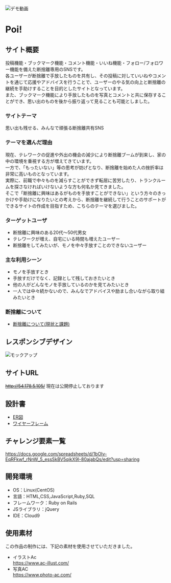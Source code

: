 ![デモ動画](https://user-images.githubusercontent.com/92457238/153759178-20d5efa9-3162-4eab-940a-d587d7f82331.gif)


# Poi!

## サイト概要
投稿機能・ブックマーク機能・コメント機能・いいね機能・フォロー/フォロワー機能を備えた断捨離専用のSNSです。<br>
各ユーザーが断捨離で手放したものを共有し、その投稿に対していいねやコメントを通じて応援やアドバイスを行うことで、ユーザーのやる気の向上と断捨離の継続を手助けすることを目的としたサイトとなっています。<br>
また、ブックマーク機能により手放したものを写真とコメントと共に保存することができ、思い出のものを後から振り返って見ることも可能としました。

### サイトテーマ
思い出も残せる、みんなで頑張る断捨離共有SNS

### テーマを選んだ理由
現在、テレワークの促進や外出の機会の減少により断捨離ブームが到来し、家の中の環境を重視する方が増えてきています。<br>
一方で、「もったいない」等の思考が妨げとなり、断捨離を始めた人の挫折率は非常に高いものとなっています。<br>
実際に、前職で中々ものを減らすことができず転居に苦労したり、トランクルームを探さなければいけないような方も何名か見てきました。<br>
そこで「断捨離に興味はあるがものを手放すことができない」という方々のきっかけや手助けになりたいとの考えから、断捨離を継続して行うことのサポートができるサイトの作成を目指すため、こちらのテーマを選びました。

### ターゲットユーザ
- 断捨離に興味のある20代〜50代男女<br>
- テレワークが増え、自宅にいる時間も増えたユーザー<br>
- 断捨離をしてみたいが、モノを中々手放すことのできないユーザー<br>

### 主な利用シーン
- モノを手放すとき<br>
- 手放すだけでなく、記録として残しておきたいとき<br>
- 他の人がどんなモノを手放しているのかを見てみたいとき<br>
- 一人では中々続かないので、みんなでアドバイスや励まし合いながら取り組みたいとき

### 断捨離について
- [断捨離について(現状と課題)](https://github.com/marika441/Poi/files/8055720/default.pdf)

## レスポンシブデザイン
![モックアップ](https://user-images.githubusercontent.com/92457238/153755710-356c941c-499c-4f7e-b10c-a419a32bf4db.jpg)

## サイトURL
~~http://54.178.5.105/~~
現在は公開停止しております

## 設計書
- [ER図](https://github.com/marika441/Poi/files/7962952/ER.pdf)
- [ワイヤーフレーム](https://github.com/marika441/Poi/files/7963067/default.pdf)


## チャレンジ要素一覧
https://docs.google.com/spreadsheets/d/1bOIv-EqRFkwf_rNnW_5_essSkBV5qikX9l-80ajabQs/edit?usp=sharing

## 開発環境
- OS：Linux(CentOS)
- 言語：HTML,CSS,JavaScript,Ruby,SQL
- フレームワーク：Ruby on Rails
- JSライブラリ：jQuery
- IDE：Cloud9

## 使用素材
この作品の制作には、下記の素材を使用させていただきました。<br>
- イラストAc<br>
https://www.ac-illust.com/
- 写真AC<br>
https://www.photo-ac.com/
